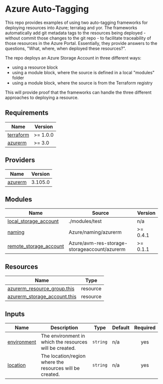 # Azure Auto-Tagging

This repo provides examples of using two auto-tagging frameworks for deploying resources into Azure; terratag and yor. The frameworks automatically add git metadata tags to the resources being deployed - without commit those changes to the git repo - to facilitate traceability of those resources in the Azure Portal. Essentially, they provide answers to the questions, "What, where, when deployed these resources?".

The repo deploys an Azure Storage Account in three different ways:

- using a resource block
- using a module block, where the source is defined in a local "modules" folder
- using a module block, where the source is from the Terraform registry

This will provide proof that the frameworks can handle the three different approaches to deploying a resource.

## Requirements

| Name | Version |
|------|---------|
| <a name="requirement_terraform"></a> [terraform](#requirement\_terraform) | >= 1.0.0 |
| <a name="requirement_azurerm"></a> [azurerm](#requirement\_azurerm) | >= 3.0 |

## Providers

| Name | Version |
|------|---------|
| <a name="provider_azurerm"></a> [azurerm](#provider\_azurerm) | 3.105.0 |

## Modules

| Name | Source | Version |
|------|--------|---------|
| <a name="module_local_storage_account"></a> [local\_storage\_account](#module\_local\_storage\_account) | ./modules/test | n/a |
| <a name="module_naming"></a> [naming](#module\_naming) | Azure/naming/azurerm | >= 0.4.1 |
| <a name="module_remote_storage_account"></a> [remote\_storage\_account](#module\_remote\_storage\_account) | Azure/avm-res-storage-storageaccount/azurerm | >= 0.1.1 |

## Resources

| Name | Type |
|------|------|
| [azurerm_resource_group.this](https://registry.terraform.io/providers/hashicorp/azurerm/latest/docs/resources/resource_group) | resource |
| [azurerm_storage_account.this](https://registry.terraform.io/providers/hashicorp/azurerm/latest/docs/resources/storage_account) | resource |

## Inputs

| Name | Description | Type | Default | Required |
|------|-------------|------|---------|:--------:|
| <a name="input_environment"></a> [environment](#input\_environment) | The environment in which the resources will be created. | `string` | n/a | yes |
| <a name="input_location"></a> [location](#input\_location) | The location/region where the resources will be created. | `string` | n/a | yes |